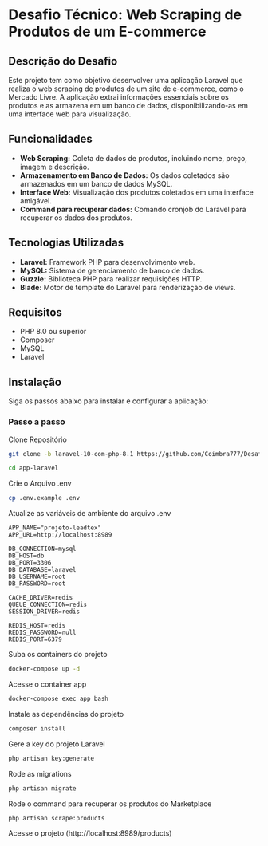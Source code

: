 # Desafio Técnico: Web Scraping de Produtos de um E-commerce

## Descrição do Desafio
Este projeto tem como objetivo desenvolver uma aplicação Laravel que realiza o web scraping de produtos de um site de e-commerce, como o Mercado Livre. A aplicação extrai informações essenciais sobre os produtos e as armazena em um banco de dados, disponibilizando-as em uma interface web para visualização.

## Funcionalidades
- **Web Scraping:** Coleta de dados de produtos, incluindo nome, preço, imagem e descrição.
- **Armazenamento em Banco de Dados:** Os dados coletados são armazenados em um banco de dados MySQL.
- **Interface Web:** Visualização dos produtos coletados em uma interface amigável.
- **Command para recuperar dados:** Comando cronjob do Laravel para recuperar os dados dos produtos.


## Tecnologias Utilizadas
- **Laravel:** Framework PHP para desenvolvimento web.
- **MySQL:** Sistema de gerenciamento de banco de dados.
- **Guzzle:** Biblioteca PHP para realizar requisições HTTP.
- **Blade:** Motor de template do Laravel para renderização de views.

## Requisitos
- PHP 8.0 ou superior
- Composer
- MySQL
- Laravel

## Instalação
Siga os passos abaixo para instalar e configurar a aplicação:

### Passo a passo

Clone Repositório

```sh
git clone -b laravel-10-com-php-8.1 https://github.com/Coimbra777/Desafio-Leadtax.git
```

```sh
cd app-laravel
```

Crie o Arquivo .env

```sh
cp .env.example .env
```

Atualize as variáveis de ambiente do arquivo .env

```dosini
APP_NAME="projeto-leadtex"
APP_URL=http://localhost:8989

DB_CONNECTION=mysql
DB_HOST=db
DB_PORT=3306
DB_DATABASE=laravel
DB_USERNAME=root
DB_PASSWORD=root

CACHE_DRIVER=redis
QUEUE_CONNECTION=redis
SESSION_DRIVER=redis

REDIS_HOST=redis
REDIS_PASSWORD=null
REDIS_PORT=6379
```

Suba os containers do projeto

```sh
docker-compose up -d
```

Acesse o container app

```sh
docker-compose exec app bash
```

Instale as dependências do projeto

```sh
composer install
```

Gere a key do projeto Laravel

```sh
php artisan key:generate
```

Rode as migrations

```sh
php artisan migrate
```

Rode o command para recuperar os produtos do Marketplace

```sh
php artisan scrape:products
```

Acesse o projeto
(http://localhost:8989/products)
